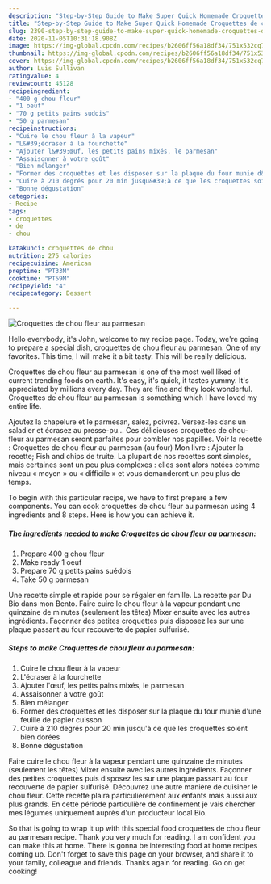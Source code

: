 ```yaml
---
description: "Step-by-Step Guide to Make Super Quick Homemade Croquettes de chou fleur au parmesan"
title: "Step-by-Step Guide to Make Super Quick Homemade Croquettes de chou fleur au parmesan"
slug: 2390-step-by-step-guide-to-make-super-quick-homemade-croquettes-de-chou-fleur-au-parmesan
date: 2020-11-05T10:31:18.908Z
image: https://img-global.cpcdn.com/recipes/b2606ff56a18df34/751x532cq70/croquettes-de-chou-fleur-au-parmesan-photo-principale-de-la-recette.jpg
thumbnail: https://img-global.cpcdn.com/recipes/b2606ff56a18df34/751x532cq70/croquettes-de-chou-fleur-au-parmesan-photo-principale-de-la-recette.jpg
cover: https://img-global.cpcdn.com/recipes/b2606ff56a18df34/751x532cq70/croquettes-de-chou-fleur-au-parmesan-photo-principale-de-la-recette.jpg
author: Luis Sullivan
ratingvalue: 4
reviewcount: 45128
recipeingredient:
- "400 g chou fleur"
- "1 oeuf"
- "70 g petits pains sudois"
- "50 g parmesan"
recipeinstructions:
- "Cuire le chou fleur à la vapeur"
- "L&#39;écraser à la fourchette"
- "Ajouter l&#39;œuf, les petits pains mixés, le parmesan"
- "Assaisonner à votre goût"
- "Bien mélanger"
- "Former des croquettes et les disposer sur la plaque du four munie d&#39;une feuille de papier cuisson"
- "Cuire à 210 degrés pour 20 min jusqu&#39;à ce que les croquettes soient bien dorées"
- "Bonne dégustation"
categories:
- Recipe
tags:
- croquettes
- de
- chou

katakunci: croquettes de chou 
nutrition: 275 calories
recipecuisine: American
preptime: "PT33M"
cooktime: "PT59M"
recipeyield: "4"
recipecategory: Dessert

---
```



![Croquettes de chou fleur au parmesan](https://img-global.cpcdn.com/recipes/b2606ff56a18df34/751x532cq70/croquettes-de-chou-fleur-au-parmesan-photo-principale-de-la-recette.jpg)

Hello everybody, it's John, welcome to my recipe page. Today, we're going to prepare a special dish, croquettes de chou fleur au parmesan. One of my favorites. This time, I will make it a bit tasty. This will be really delicious.

Croquettes de chou fleur au parmesan is one of the most well liked of current trending foods on earth. It's easy, it's quick, it tastes yummy. It's appreciated by millions every day. They are fine and they look wonderful. Croquettes de chou fleur au parmesan is something which I have loved my entire life.

Ajoutez la chapelure et le parmesan, salez, poivrez. Versez-les dans un saladier et écrasez au presse-pu… Ces délicieuses croquettes de chou-fleur au parmesan seront parfaites pour combler nos papilles. Voir la recette : Croquettes de chou-fleur au parmesan (au four) Mon livre : Ajouter la recette; Fish and chips de truite. La plupart de nos recettes sont simples, mais certaines sont un peu plus complexes : elles sont alors notées comme niveau « moyen » ou « difficile » et vous demanderont un peu plus de temps.


To begin with this particular recipe, we have to first prepare a few components. You can cook croquettes de chou fleur au parmesan using 4 ingredients and 8 steps. Here is how you can achieve it.

<!--inarticleads1-->

##### The ingredients needed to make Croquettes de chou fleur au parmesan:

1. Prepare 400 g chou fleur
1. Make ready 1 oeuf
1. Prepare 70 g petits pains suédois
1. Take 50 g parmesan


Une recette simple et rapide pour se régaler en famille. La recette par Du Bio dans mon Bento. Faire cuire le chou fleur à la vapeur pendant une quinzaine de minutes (seulement les têtes) Mixer ensuite avec les autres ingrédients. Façonner des petites croquettes puis disposez les sur une plaque passant au four recouverte de papier sulfurisé. 

<!--inarticleads2-->

##### Steps to make Croquettes de chou fleur au parmesan:

1. Cuire le chou fleur à la vapeur
1. L&#39;écraser à la fourchette
1. Ajouter l&#39;œuf, les petits pains mixés, le parmesan
1. Assaisonner à votre goût
1. Bien mélanger
1. Former des croquettes et les disposer sur la plaque du four munie d&#39;une feuille de papier cuisson
1. Cuire à 210 degrés pour 20 min jusqu&#39;à ce que les croquettes soient bien dorées
1. Bonne dégustation


Faire cuire le chou fleur à la vapeur pendant une quinzaine de minutes (seulement les têtes) Mixer ensuite avec les autres ingrédients. Façonner des petites croquettes puis disposez les sur une plaque passant au four recouverte de papier sulfurisé. Découvrez une autre manière de cuisiner le chou fleur. Cette recette plaira particulièrement aux enfants mais aussi aux plus grands. En cette période particulière de confinement je vais chercher mes légumes uniquement auprès d&#39;un producteur local Bio. 

So that is going to wrap it up with this special food croquettes de chou fleur au parmesan recipe. Thank you very much for reading. I am confident you can make this at home. There is gonna be interesting food at home recipes coming up. Don't forget to save this page on your browser, and share it to your family, colleague and friends. Thanks again for reading. Go on get cooking!
